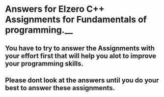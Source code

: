 # Answers for Elzero C++ Assignments for Fundamentals of programming.__
## You have to try to answer the Assignments with your effort first that will help you alot to improve your programming skills.
## Please dont look at the answers until you do your best to answer these assignments.
